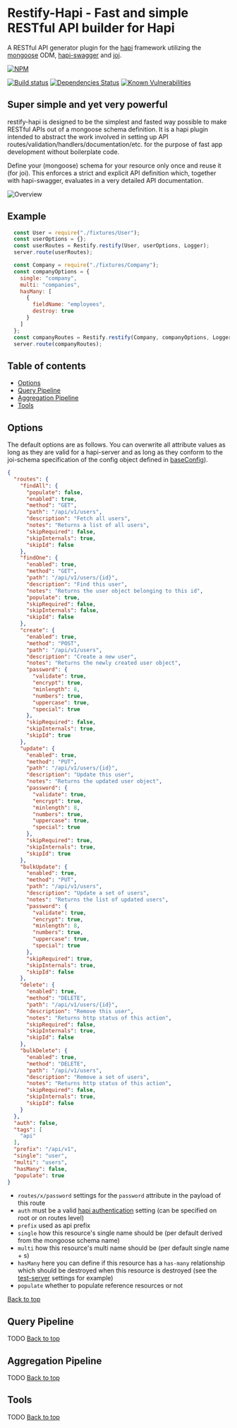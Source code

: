 # Restify-Hapi - Fast and simple RESTful API builder for Hapi

A RESTful API generator plugin for the [hapi](https://hapijs.com/) framework utilizing the [mongoose](mongoosejs.com) ODM, [hapi-swagger](https://github.com/glennjones/hapi-swagger) and [joi](https://github.com/hapijs/joi).

[![NPM](https://nodei.co/npm/restify-hapi.png?downloads=true&downloadRank=true&stars=true)](https://nodei.co/npm/restify-hapi/)

[![Build status](https://travis-ci.org/mbaertschi/restify-hapi.svg?branch=master)](https://travis-ci.org/mbaertschi/restify-hapi)
[![Dependencies Status](https://david-dm.org/mbaertschi/hapi-restify/status.svg)](https://david-dm.org/mbaertschi/restify-hapi)
[![Known Vulnerabilities](https://snyk.io/test/github/mbaertschi/restify-hapi/badge.svg)](https://snyk.io/test/github/mbaertschi/restify-hapi)

## Super simple and yet very powerful
restify-hapi is designed to be the simplest and fasted way possible to make RESTful APIs out of a mongoose schema definition. It is a hapi plugin intended to abstract the work involved in setting up API routes/validation/handlers/documentation/etc. for the purpose of fast app development without boilerplate code.

Define your (mongoose) schema for your resource only once and reuse it (for joi). This enforces a strict and explicit API definition which, together with hapi-swagger, evaluates in a very detailed API documentation.

![Overview](https://docs.google.com/drawings/d/1FolgXALLjPFrCQuVWc2q1Cr6MRjXdLhd7gypZVZLncU/pub?w=960&h=720)

## Example
```javascript
  const User = require("./fixtures/User");
  const userOptions = {};
  const userRoutes = Restify.restify(User, userOptions, Logger);
  server.route(userRoutes);

  const Company = require("./fixtures/Company");
  const companyOptions = {
    single: "company",
    multi: "companies",
    hasMany: [
      {
        fieldName: "employees",
        destroy: true
      }
    ]
  };
  const companyRoutes = Restify.restify(Company, companyOptions, Logger);
  server.route(companyRoutes);
```

## Table of contents
- [Options](#options)
- [Query Pipeline](#query-pipeline)
- [Aggregation Pipeline](#aggregation-pipeline)
- [Tools](#tools)

## Options
The default options are as follows. You can overwrite all attribute values as long as they are valid for a hapi-server and as long as they conform to the joi-schema specification of the config object defined in [baseConfig](./lib/baseConfig.js)).
```json
{
  "routes": {
    "findAll": {
      "populate": false,
      "enabled": true,
      "method": "GET",
      "path": "/api/v1/users",
      "description": "Fetch all users",
      "notes": "Returns a list of all users",
      "skipRequired": false,
      "skipInternals": true,
      "skipId": false
    },
    "findOne": {
      "enabled": true,
      "method": "GET",
      "path": "/api/v1/users/{id}",
      "description": "Find this user",
      "notes": "Returns the user object belonging to this id",
      "populate": true,
      "skipRequired": false,
      "skipInternals": false,
      "skipId": false
    },
    "create": {
      "enabled": true,
      "method": "POST",
      "path": "/api/v1/users",
      "description": "Create a new user",
      "notes": "Returns the newly created user object",
      "password": {
        "validate": true,
        "encrypt": true,
        "minlength": 8,
        "numbers": true,
        "uppercase": true,
        "special": true
      },
      "skipRequired": false,
      "skipInternals": true,
      "skipId": true
    },
    "update": {
      "enabled": true,
      "method": "PUT",
      "path": "/api/v1/users/{id}",
      "description": "Update this user",
      "notes": "Returns the updated user object",
      "password": {
        "validate": true,
        "encrypt": true,
        "minlength": 8,
        "numbers": true,
        "uppercase": true,
        "special": true
      },
      "skipRequired": true,
      "skipInternals": true,
      "skipId": true
    },
    "bulkUpdate": {
      "enabled": true,
      "method": "PUT",
      "path": "/api/v1/users",
      "description": "Update a set of users",
      "notes": "Returns the list of updated users",
      "password": {
        "validate": true,
        "encrypt": true,
        "minlength": 8,
        "numbers": true,
        "uppercase": true,
        "special": true
      },
      "skipRequired": true,
      "skipInternals": true,
      "skipId": false
    },
    "delete": {
      "enabled": true,
      "method": "DELETE",
      "path": "/api/v1/users/{id}",
      "description": "Remove this user",
      "notes": "Returns http status of this action",
      "skipRequired": false,
      "skipInternals": true,
      "skipId": false
    },
    "bulkDelete": {
      "enabled": true,
      "method": "DELETE",
      "path": "/api/v1/users",
      "description": "Remove a set of users",
      "notes": "Returns http status of this action",
      "skipRequired": false,
      "skipInternals": true,
      "skipId": false
    }
  },
  "auth": false,
  "tags": [
    "api"
  ],
  "prefix": "/api/v1",
  "single": "user",
  "multi": "users",
  "hasMany": false,
  "populate": true
}
```

- `routes/x/password` settings for the `password` attribute in the payload of this route
- `auth` must be a valid [hapi authentication](https://hapijs.com/tutorials/auth) setting (can be specified on root or on routes level)
- `prefix` used as api prefix
- `single` how this resource's single name should be (per default derived from the mongoose schema name)
- `multi` how this resource's multi name should be (per default single name + s)
- `hasMany` here you can define if this resource has a `has-many` relationship which should be destroyed when this resource is destroyed (see the [test-server](./tests/server.js) settings for example)
- `populate` whether to populate reference resources or not

[Back to top](#table-of-contents)

## Query Pipeline
TODO
[Back to top](#table-of-contents)

## Aggregation Pipeline
TODO
[Back to top](#table-of-contents)

## Tools
TODO
[Back to top](#table-of-contents)